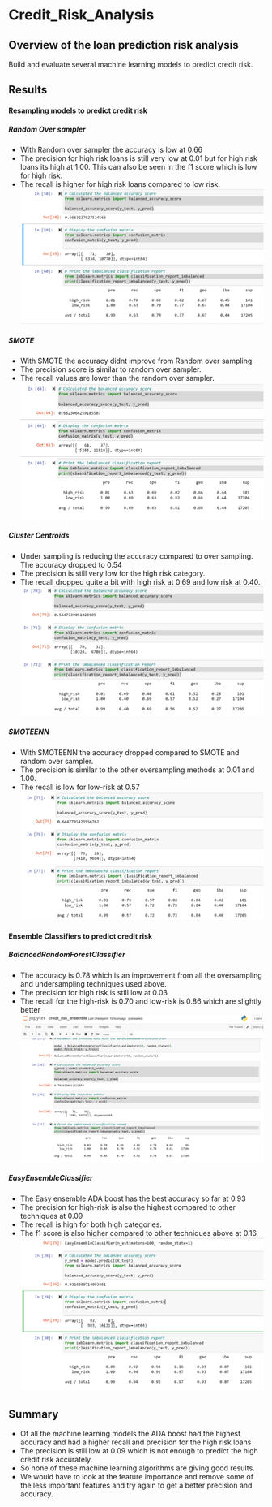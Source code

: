 # Credit_Risk_Analysis

## Overview of the loan prediction risk analysis
Build and evaluate several machine learning models to predict credit risk.
## Results
#### Resampling models to predict credit risk
##### Random Over sampler
- With Random over sampler the accuracy is low at 0.66
- The precision for high risk loans is still very low at 0.01 but for high risk loans its high at 1.00. This can also be seen in the f1 score which is low for high risk.
- The recall is higher for high risk loans compared to low risk.
![image](https://github.com/vijayabme/Credit_Risk_Analysis/blob/main/Resources/Naive_Random_oversampling.png)
##### SMOTE
- With SMOTE the accuracy didnt improve from Random over sampling.
- The precision score is similar to random over sampler.
- The recall values are lower than the random over sampler. 
![image](https://github.com/vijayabme/Credit_Risk_Analysis/blob/main/Resources/SMOTE_oversampling.png)
##### Cluster Centroids
- Under sampling is reducing the accuracy compared to over sampling. The accuracy dropped to 0.54
- The precision is still very low for the high risk category.
- The recall dropped quite a bit with high risk at 0.69 and low risk at 0.40.
![image](https://github.com/vijayabme/Credit_Risk_Analysis/blob/main/Resources/Cluster_centroids_undersampling.png)
##### SMOTEENN
- With SMOTEENN the accuracy dropped compared to SMOTE and random over sampler.
- The precision is similar to the other oversampling methods at 0.01 and 1.00.
- The recall is low for low-risk at 0.57
![image](https://github.com/vijayabme/Credit_Risk_Analysis/blob/main/Resources/Combination_Sampling.png)
#### Ensemble Classifiers to predict credit risk
##### BalancedRandomForestClassifier 
- The accuracy is 0.78 which is an improvement from all the oversampling and undersampling techniques used above.
- The precision for high risk is still low at 0.03
- The recall for the high-risk is 0.70 and low-risk is 0.86 which are slightly better
![image](https://github.com/vijayabme/Credit_Risk_Analysis/blob/main/Resources/Balanced_RFC.png)
##### EasyEnsembleClassifier
- The Easy ensemble ADA boost has the best accuracy so far at 0.93
- The precision for high-risk is also the highest compared to other techniques at 0.09
- The recall is high for both high categories.
- The f1 score is also higher compared to other techniques above at 0.16
![image](https://github.com/vijayabme/Credit_Risk_Analysis/blob/main/Resources/EasyEnsemble_ADABoost.png)
## Summary
 - Of all the machine learning models the ADA boost had the highest accuracy and had a higher recall and precision for the high risk loans
 - The precision is still low at 0.09 which is not enough to predict the high credit risk accurately.
 - So none of these machine learning algorithms are giving good results.
 - We would have to look at the feature importance and remove some of the less important features and try again to get a better precision and accuracy.
